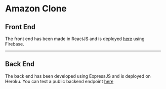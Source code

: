 # Amazon Clone

## Front End
The front end has been made in ReactJS and is deployed [here](https://clone-3a936.web.app/login) using Firebase.
<hr>

## Back End
The back end has been developed using ExpressJS and is deployed on Heroku. You can test a public backend endpoint [here](https://amazon-clone-react-sayan3sarka.herokuapp.com/)